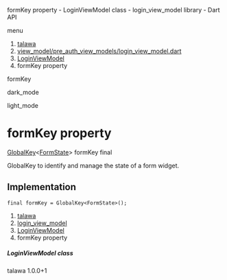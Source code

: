 




formKey property - LoginViewModel class - login\_view\_model library - Dart API







menu

1. [talawa](../../index.html)
2. [view\_model/pre\_auth\_view\_models/login\_view\_model.dart](../../view_model_pre_auth_view_models_login_view_model/view_model_pre_auth_view_models_login_view_model-library.html)
3. [LoginViewModel](../../view_model_pre_auth_view_models_login_view_model/LoginViewModel-class.html)
4. formKey property

formKey


dark\_mode

light\_mode




# formKey property


[GlobalKey](https://api.flutter.dev/flutter/widgets/GlobalKey-class.html)<[FormState](https://api.flutter.dev/flutter/widgets/FormState-class.html)>
formKey
final

GlobalKey to identify and manage the state of a form widget.


## Implementation

```
final formKey = GlobalKey<FormState>();
```

 


1. [talawa](../../index.html)
2. [login\_view\_model](../../view_model_pre_auth_view_models_login_view_model/view_model_pre_auth_view_models_login_view_model-library.html)
3. [LoginViewModel](../../view_model_pre_auth_view_models_login_view_model/LoginViewModel-class.html)
4. formKey property

##### LoginViewModel class





talawa
1.0.0+1







